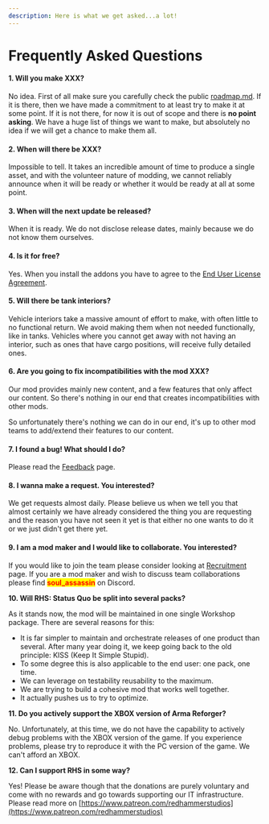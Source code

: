 ```yaml
---
description: Here is what we get asked...a lot!
---
```


# Frequently Asked Questions

#### 1. Will you make XXX?

No idea. First of all make sure you carefully check the public [roadmap.md](arma-reforger/rhs-status-quo/roadmap.md "mention"). If it is there, then we have made a commitment to at least try to make it at some point. If it is not there, for now it is out of scope and there is **no point asking**. We have a huge list of things we want to make, but absolutely no idea if we will get a chance to make them all.

#### 2. When will there be XXX?

Impossible to tell. It takes an incredible amount of time to produce a single asset, and with the volunteer nature of modding, we cannot reliably announce when it will be ready or whether it would be ready at all at some point.

#### 3. When will the next update be released?

When it is ready. We do not disclose release dates, mainly because we do not know them ourselves.

#### 4. Is it for free?

Yes. When you install the addons you have to agree to the [End User License Agreement](arma-reforger/rhs-status-quo/eula.md).

#### 5. Will there be tank interiors?

Vehicle interiors take a massive amount of effort to make, with often little to no functional return. We avoid making them when not needed functionally, like in tanks. Vehicles where you cannot get away with not having an interior, such as ones that have cargo positions, will receive fully detailed ones.

#### 6. Are you going to fix incompatibilities with the mod XXX?

Our mod provides mainly new content, and a few features that only affect our content. So there's nothing in our end that creates incompatibilities with other mods.

So unfortunately there's nothing we can do in our end, it's up to other mod teams to add/extend their features to our content.

#### 7. I found a bug! What should I do?

Please read the [Feedback](arma-reforger/rhs-status-quo/feedback/) page.

#### 8. I wanna make a request. You interested?

We get requests almost daily. Please believe us when we tell you that almost certainly we have already considered the thing you are requesting and the reason you have not seen it yet is that either no one wants to do it or we just didn't get there yet.

#### 9. I am a mod maker and I would like to collaborate. You interested?

If you would like to join the team please consider looking at [Recruitment](recruitment.md) page. If you are a mod maker and wish to discuss team collaborations please find <mark style="color:red;">**soul\_assassin**</mark> on Discord.

**10. Will RHS: Status Quo be split into several packs?**

As it stands now, the mod will be maintained in one single Workshop package. There are several reasons for this:

* It is far simpler to maintain and orchestrate releases of one product than several. After many year doing it, we keep going back to the old principle: KISS (Keep It Simple Stupid).
* To some degree this is also applicable to the end user: one pack, one time.
* We can leverage on testability reusability to the maximum.
* We are trying to build a cohesive mod that works well together.
* It actually pushes us to try to optimize.

**11. Do you actively support the XBOX version of Arma Reforger?**

No. Unfortunately, at this time, we do not have the capability to actively debug problems with the XBOX version of the game. If you experience problems, please try to reproduce it with the PC version of the game. We can't afford an XBOX.

**12. Can I support RHS in some way?**

Yes! Please be aware though that the donations are purely voluntary and come with no rewards and go towards supporting our IT infrastructure. Please read more on [https://www.patreon.com/redhammerstudios](https://www.patreon.com/redhammerstudios)
